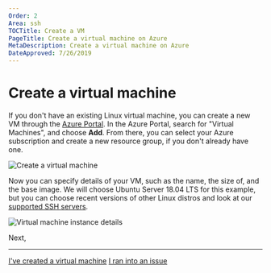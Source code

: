 ```yaml
---
Order: 2
Area: ssh
TOCTitle: Create a VM
PageTitle: Create a virtual machine on Azure
MetaDescription: Create a virtual machine on Azure
DateApproved: 7/26/2019
---
```

# Create a virtual machine

If you don't have an existing Linux virtual machine, you can create a new VM through the [Azure Portal](https://portal.azure.com). In the Azure Portal, search for "Virtual Machines", and choose **Add**. From there, you can select your Azure subscription and create a new resource group, if you don't already have one.

![Create a virtual machine](images/ssh/create-vm.png)

Now you can specify details of your VM, such as the name, the size of, and the base image. We will choose Ubuntu Server 18.04 LTS for this example, but you can choose recent versions of other Linux distros and look at our [supported SSH servers](https://code.visualstudio.com/docs/remote/troubleshooting#_installing-a-supported-ssh-server).

![Virtual machine instance details](images/ssh/vm-instance-details.png)

Next,

----

<a class="tutorial-next-btn" href="/remote-tutorials/ssh/create-ssh-key">I've created a virtual machine</a> <a class="tutorial-feedback-btn" onclick="reportIssue('remote-tutorials-ssh', 'create-vm')" href="javascript:void(0)">I ran into an issue</a>
